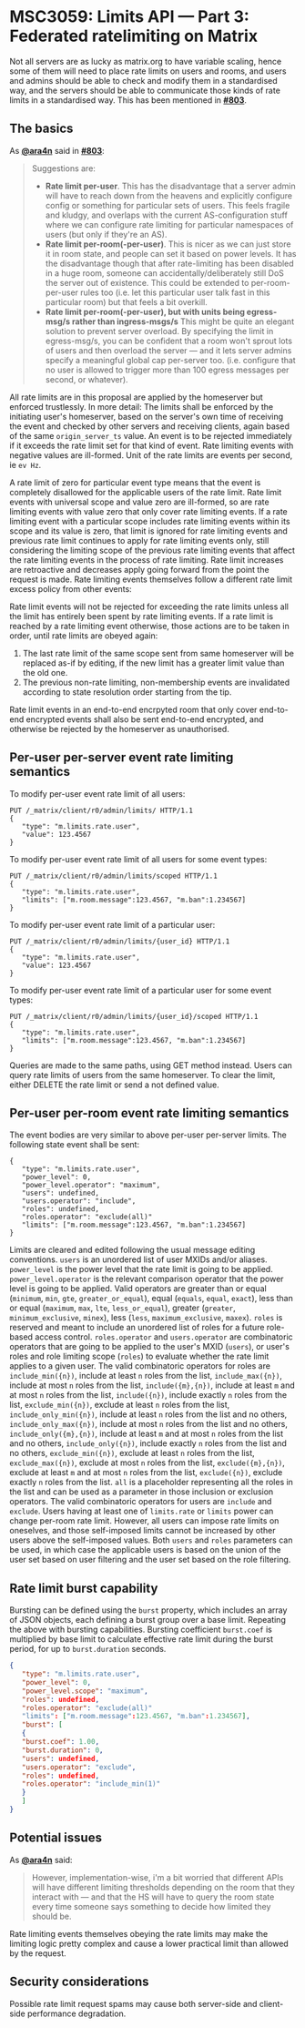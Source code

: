 # MSC3059: Limits API — Part 3: Federated ratelimiting on Matrix

Not all servers are as lucky as matrix.org to have variable scaling,
hence some of them will need to place rate limits on users and rooms,
and users and admins should be able to check and modify them in a
standardised way, and the servers should be able to communicate those
kinds of rate limits in a standardised way. This has been mentioned
in **[#803](https://github.com/issues/803)**.

## The basics

As **[@ara4n](https://github.com/ara4n)** said in **[#803](https://github.com/issues/803)**:

> Suggestions are:
> 
>  * **Rate limit per-user**.  This has the disadvantage that a server admin will have to
>  reach down from the heavens and explicitly configure config or something for
>  particular sets of users. This feels fragile and kludgy, and overlaps with
>  the current AS-configuration stuff where we can configure rate limiting for particular
>  namespaces of users (but only if they're an AS).
>  * **Rate limit per-room(-per-user)**.  This is nicer as we can just store it in room state,
>  and people can set it based on power levels.  It has the disadvantage though that after
>  rate-limiting has been disabled in a huge room, someone can accidentally/deliberately
>  still DoS the server out of existence.  This could be extended to per-room-per-user rules
>  too  (i.e. let this particular user talk fast in this particular room) but that
>  feels a bit overkill.
>  * **Rate limit per-room(-per-user), but with units being egress-msg/s
>  rather than ingress-msgs/s** 
>  This might be quite an elegant solution to prevent server overload.  By specifying the limit
>  in egress-msg/s, you can be confident that a room won't sprout lots of users and then overload
>  the server — and it lets server admins specify a meaningful global cap per-server too. 
>   (i.e. configure that no user is allowed to trigger more than 100 egress messages
>   per second, or whatever).

All rate limits are in this proposal are applied by the homeserver but
enforced trustlessly. In more detail: The limits shall be enforced by
the initiating user's homeserver, based on the server's own time
of receiving the event and checked by other servers and receiving clients,
again based of the same `origin_server_ts` value. An event is to be
rejected immediately if it exceeds the rate limit set for that kind of event.
Rate limiting events with negative values are ill-formed. Unit of the rate
limits are events per second, ie `ev Hz`.

A rate limit of zero for particular event type means that the event is completely
disallowed for the applicable users of the rate limit. Rate limit events with
universal scope and value zero are ill-formed, so are rate limiting events with
value zero that only cover rate limiting events. If a rate limiting event with
a particular scope includes rate limiting events within its scope and its value
is zero, that limit is ignored for rate limiting events and previous rate limit
continues to apply for rate limiting events only, still considering the limiting
scope of the previous rate limiting events that affect the rate limiting events
in the process of rate limiting. Rate limit increases are retroactive
and decreases apply going forward from the point the request is made.
Rate limiting events themselves follow a different rate limit excess policy
from other events:

Rate limit events will not be rejected for exceeding the rate limits
unless all the limit has entirely been spent by rate limiting events. 
If a rate limit is reached by a rate limiting event otherwise, those
actions are to be taken in order, until rate limits are obeyed again:
1. The last rate limit of the same scope sent from same homeserver
will be replaced as-if by editing, if the new limit has a greater
limit value than the old one.
2. The previous non-rate limiting, non-membership events are
invalidated according to state resolution order starting from the tip.

Rate limit events in an end-to-end encrpyted room that only cover end-to-end
encrypted events shall also be sent end-to-end encrypted, and otherwise be
rejected by the homeserver as unauthorised.

## Per-user per-server event rate limiting semantics

To modify per-user event rate limit of all users:
```
PUT /_matrix/client/r0/admin/limits/ HTTP/1.1
{
   "type": "m.limits.rate.user",
   "value": 123.4567
}
```

To modify per-user event rate limit of all users for some event types:
```
PUT /_matrix/client/r0/admin/limits/scoped HTTP/1.1
{
   "type": "m.limits.rate.user",
   "limits": ["m.room.message":123.4567, "m.ban":1.234567]
}
```

To modify per-user event rate limit of a particular user:
```
PUT /_matrix/client/r0/admin/limits/{user_id} HTTP/1.1
{
   "type": "m.limits.rate.user",
   "value": 123.4567
}
```

To modify per-user event rate limit of a particular user for some event types:
```
PUT /_matrix/client/r0/admin/limits/{user_id}/scoped HTTP/1.1
{
   "type": "m.limits.rate.user",
   "limits": ["m.room.message":123.4567, "m.ban":1.234567]
}
```
Queries are made to the same paths, using GET method instead.
Users can query rate limits of users from the same homeserver.
To clear the limit, either DELETE the rate limit or send a 
not defined value. 

## Per-user per-room event rate limiting semantics

The event bodies are very similar to above per-user per-server limits.
The following state event shall be sent:

```
{
   "type": "m.limits.rate.user",
   "power_level": 0,
   "power_level.operator": "maximum",
   "users": undefined,
   "users.operator": "include",
   "roles": undefined,
   "roles.operator": "exclude(all)"
   "limits": ["m.room.message":123.4567, "m.ban":1.234567]
}
```

Limits are cleared and edited following the usual message editing conventions.
`users` is an unordered list of user MXIDs and/or aliases.
`power_level` is the power level that the rate limit is going to be applied.
`power_level.operator` is the relevant comparison operator that the power level
is going to be applied. Valid operators are greater than or equal (`minimum`,
`min`, `gte`, `greater_or_equal`), equal (`equals`, `equal`, `exact`), less than
or equal (`maximum`, `max`, `lte`, `less_or_equal`), greater (`greater`,
`minimum_exclusive`, `minex`), less (`less`, `maximum_exclusive`, `maxex`).
`roles` is reserved and meant to include an unordered list of roles for a future
role-based access control. `roles.operator` and `users.operator` are
combinatoric operators that are going to be applied to the user's MXID (`users`), or
user's roles and role limiting scope (`roles`) to evaluate whether the rate
limit applies to a given user. The valid combinatoric operators for roles are
`include_min({n})`, include at least `n` roles from the list,
`include_max({n})`, include at most `n` roles from the list, `include({m},{n})`,
include at least `m` and at most `n` roles from the list, `include({n})`,
include exactly `n` roles from the list, `exclude_min({n})`, exclude at least
`n` roles from the list, `include_only_min({n})`, include at least `n` roles
from the list and no others, `include_only_max({n})`, include at most `n` roles
from the list and no others, `include_only({m},{n})`, include at least `m`
and at most `n` roles from the list and no others, `include_only({n})`,
include exactly `n` roles from the list and no others, `exclude_min({n})`,
exclude at least `n` roles from the list, `exclude_max({n})`, exclude at
most `n` roles from the list, `exclude({m},{n})`, exclude at least `m`
and at most `n` roles from the list, `exclude({n})`, exclude exactly `n` roles
from the list. `all` is a placeholder representing all the roles in the list
and can be used as a parameter in those inclusion or exclusion operators.
The valid combinatoric operators for users are `include` and `exclude`.
Users having at least one of `limits.rate` or `limits` power can change
per-room rate limit.  However, all users can impose rate limits on oneselves,
and those self-imposed limits cannot be increased by other users above
the self-imposed values. Both `users` and `roles` parameters can be used,
in which case the applicable users is based on the union of the user set
based on user filtering and the user set based on the role filtering.

## Rate limit burst capability

Bursting can be defined using the `burst` property, which includes an array
of JSON objects, each defining a burst group over a base limit. Repeating
the above with bursting capabilities. Bursting coefficient `burst.coef` is
multiplied by base limit to calculate effective rate limit during the
burst period, for up to `burst.duration` seconds.

```json
{
   "type": "m.limits.rate.user",
   "power_level": 0,
   "power_level.scope": "maximum",
   "roles": undefined,
   "roles.operator": "exclude(all)"
   "limits": ["m.room.message":123.4567, "m.ban":1.234567],
   "burst": [
   {
   "burst.coef": 1.00,
   "burst.duration": 0,
   "users": undefined,
   "users.operator": "exclude",
   "roles": undefined,
   "roles.operator": "include_min(1)"
   }
   ]
}
```

## Potential issues

As **[@ara4n](https://github.com/ara4n)** said:

> However, implementation-wise, i'm a bit worried that different APIs will have
> different limiting thresholds depending on the room that they interact with 
> — and that the HS will have to query the room state every time someone says
> something to decide how limited they should be.

Rate limiting events themselves obeying the rate limits may make the limiting
logic pretty complex and cause a lower practical limit than allowed by the request.

## Security considerations

Possible rate limit request spams may cause both server-side and client-side
performance degradation.
